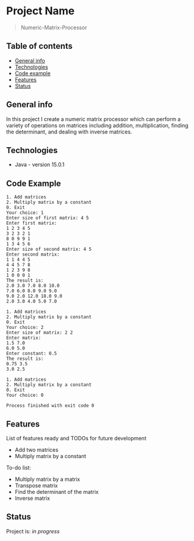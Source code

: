 # Project Name
>Numeric-Matrix-Processor

## Table of contents
* [General info](#general-info)
* [Technologies](#technologies)
* [Code example](#code-example)
* [Features](#features)
* [Status](#status)

## General info
In this project I create a numeric matrix processor which can perform a variety of operations on matrices including addition, multiplication, finding the determinant, and dealing with inverse matrices.

## Technologies
* Java - version 15.0.1

## Code Example
```
1. Add matrices
2. Multiply matrix by a constant
0. Exit
Your choice: 1
Enter size of first matrix: 4 5
Enter first matrix:
1 2 3 4 5
3 2 3 2 1
8 0 9 9 1
1 3 4 5 6
Enter size of second matrix: 4 5
Enter second matrix:
1 1 4 4 5
4 4 5 7 8
1 2 3 9 8
1 0 0 0 1
The result is:
2.0 3.0 7.0 8.0 10.0 
7.0 6.0 8.0 9.0 9.0 
9.0 2.0 12.0 18.0 9.0 
2.0 3.0 4.0 5.0 7.0 
   
1. Add matrices
2. Multiply matrix by a constant
0. Exit
Your choice: 2
Enter size of matrix: 2 2
Enter matrix:
1.5 7.0
6.0 5.0
Enter constant: 0.5
The result is:
0.75 3.5 
3.0 2.5 
   
1. Add matrices
2. Multiply matrix by a constant
0. Exit
Your choice: 0
   
Process finished with exit code 0
```

## Features
List of features ready and TODOs for future development
* Add two matrices
* Multiply matrix by a constant

To-do list:
* Multiply matrix by a matrix
* Transpose matrix
* Find the determinant of the matrix
* Inverse matrix

## Status
Project is: _in progress_